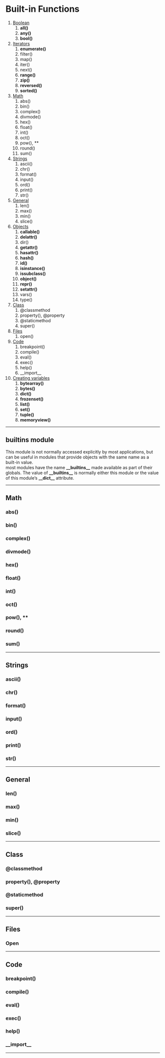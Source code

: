 # Built-in Functions
1. [Boolean](built_ins/boolean.md)
   1. **all()**
   2. **any()**
   3. **bool()**
2. [Iterators](built_ins/iterators.md)
   1. **enumerate()**
   2. filter()
   3. map()
   4. iter()
   5. next()
   6. **range()**
   7. **zip()**
   8. **reversed()**
   9. **sorted()**
2. [Math](#Math)
   1. abs()
   2. bin()
   3. complex()
   4. divmode()
   5. hex()
   6. float()
   7. int()
   8. oct()
   9. pow(), **
   10. round()
   11. sum()
3. [Strings](#Strings)
   1. ascii()
   2. chr()
   3. format()
   4. input()
   5. ord()
   6. print()
   7. str()
4. [General](#General)
   1. len()
   2. max()
   3. min()
   4. slice()
6. [Objects](built_ins/objects.md)
   1. **callable()**
   2. **delattr()**
   3. dir()
   4. **getattr()**
   5. **hasattr()**
   6. **hash()**
   7. **id()**
   8. **isinstance()**
   9. **issubclass()**
   10. **object()**
   11. **repr()**
   12. **setattr()**
   13. vars()
   14. type()
7. [Class](#Class)
   1. @classmethod
   2. property(), @property
   3. @staticmethod
   4. super()
8. [Files](#Files)
   1. open()
9. [Code](#Code)
   1. breakpoint()
   2. compile()
   3. eval()
   4. exec()
   5. help()
   6. \_\_import\_\_
10. [Creating variables](built_ins.md)
    1. **bytearray()**
    2. **bytes()**
    3. **dict()**
    4. **frozenset()**
    5. **list()**
    6. **set()**
    7. **tuple()**
    8. **memoryview()**

---
## builtins module

This module is not normally accessed explicitly by most applications, but can be useful in modules that provide objects with the same name as a built-in value.  
most modules have the name **\_\_builtins\_\_** made available as part of their globals. The value of **\_\_builtins\_\_** is normally either this module or the value of this module’s **\_\_dict\_\_** attribute.  


---

## Math  

### abs()
### bin()
### complex()
### divmode()
### hex()
### float()
### int()
### oct()
### pow(), **
### round()
### sum()

---

## Strings  

### ascii()
### chr()
### format()
### input()
### ord()
### print()
### str()

---

## General
### len()
### max()
### min()
### slice()

---

## Class
### @classmethod
### property(), @property
### @staticmethod
### super()

---

## Files
### Open

---

## Code
### breakpoint()
### compile()
### eval()
### exec()
### help()
### \_\_import\_\_

---


